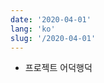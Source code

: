 ```yaml
---
date: '2020-04-01'
lang: 'ko'
slug: '/2020-04-01'
---
```


- 프로젝트 어덕행덕

<head>
  <html lang="ko-KR"/>
</head>
